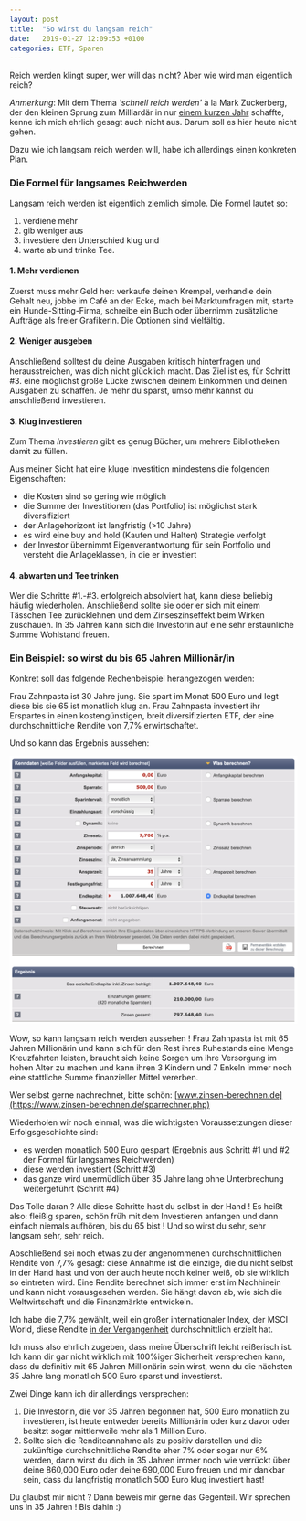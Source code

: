 ```yaml
---
layout: post
title:  "So wirst du langsam reich"
date:   2019-01-27 12:09:53 +0100
categories: ETF, Sparen
---
```


Reich werden klingt super, wer will das nicht? Aber wie wird man eigentlich reich?

_Anmerkung_: Mit dem Thema _'schnell reich werden'_ à la Mark Zuckerberg, der den kleinen Sprung zum Milliardär in nur [einem kurzen Jahr](https://www.businessinsider.de/how-long-it-took-entrepreneurs-to-become-billionaires-2016-2-4?r=US&IR=T) schaffte, kenne ich mich ehrlich gesagt auch nicht aus. Darum soll es hier heute nicht gehen. 

Dazu wie ich langsam reich werden will, habe ich allerdings einen konkreten Plan. 

### Die Formel für langsames Reichwerden

Langsam reich werden ist eigentlich ziemlich simple. Die Formel lautet so: 
1) verdiene mehr
2) gib weniger aus 
3) investiere den Unterschied klug und 
4) warte ab und trinke Tee.

#### 1. Mehr verdienen

Zuerst muss mehr Geld her: verkaufe deinen Krempel, verhandle dein Gehalt neu, jobbe im Café an der Ecke, mach bei Marktumfragen mit, starte ein Hunde-Sitting-Firma, schreibe ein Buch oder übernimm zusätzliche Aufträge als freier Grafikerin. Die Optionen sind vielfältig.

#### 2. Weniger ausgeben

Anschließend solltest du deine Ausgaben kritisch hinterfragen und herausstreichen, was dich nicht glücklich macht. Das Ziel ist es, für Schritt #3. eine möglichst große Lücke zwischen deinem Einkommen und deinen Ausgaben zu schaffen. Je mehr du sparst, umso mehr kannst du anschließend investieren. 

#### 3. Klug investieren

Zum Thema _Investieren_ gibt es genug Bücher, um mehrere Bibliotheken damit zu füllen. 

Aus meiner Sicht hat eine kluge Investition mindestens die folgenden Eigenschaften:
* die Kosten sind so gering wie möglich
* die Summe der Investitionen (das Portfolio) ist möglichst stark diversifiziert 
* der Anlagehorizont ist langfristig (>10 Jahre)
* es wird eine buy and hold (Kaufen und Halten) Strategie verfolgt
* der Investor übernimmt Eigenverantwortung für sein Portfolio und versteht die Anlageklassen, in die er investiert 

#### 4. abwarten und Tee trinken

Wer die Schritte #1.-#3. erfolgreich absolviert hat, kann diese beliebig häufig wiederholen. Anschließend sollte sie oder er sich mit einem Tässchen Tee zurücklehnen und dem Zinseszinseffekt beim Wirken zuschauen. In 35 Jahren kann sich die Investorin auf eine sehr erstaunliche Summe Wohlstand freuen.

### Ein Beispiel: so wirst du bis 65 Jahren Millionär/in

Konkret soll das folgende Rechenbeispiel herangezogen werden:

Frau Zahnpasta ist 30 Jahre jung. Sie spart im Monat 500 Euro und legt diese bis sie 65 ist monatlich klug an. Frau Zahnpasta investiert ihr Erspartes in einen kostengünstigen, breit diversifizierten ETF, der eine durchschnittliche Rendite von 7,7% erwirtschaftet. 

Und so kann das Ergebnis aussehen:

[![Beispielrechnung Zinseszinseffekt](/img/Zinseszinsen-nach-35-Jahren.png)](https://www.zinsen-berechnen.de/sparrechner.php)

Wow, so kann langsam reich werden aussehen ! Frau Zahnpasta ist mit 65 Jahren Millionärin und kann sich für den Rest ihres Ruhestands eine Menge Kreuzfahrten leisten, braucht sich keine Sorgen um ihre Versorgung im hohen Alter zu machen und kann ihren 3 Kindern und 7 Enkeln immer noch eine stattliche Summe finanzieller Mittel vererben.

Wer selbst gerne nachrechnet, bitte schön: [www.zinsen-berechnen.de](https://www.zinsen-berechnen.de/sparrechner.php)

Wiederholen wir noch einmal, was die wichtigsten Voraussetzungen dieser Erfolgsgeschichte sind: 

* es werden monatlich 500 Euro gespart (Ergebnis aus Schritt #1 und #2 der Formel für langsames Reichwerden)
* diese werden investiert (Schritt #3)
* das ganze wird unermüdlich über 35 Jahre lang ohne Unterbrechung weitergeführt (Schritt #4)

Das Tolle daran ? Alle diese Schritte hast du selbst in der Hand ! Es heißt also: fleißig sparen, schön früh mit dem Investieren anfangen und dann einfach niemals aufhören, bis du 65 bist ! Und so wirst du sehr, sehr langsam sehr, sehr reich. 

Abschließend sei noch etwas zu der angenommenen durchschnittlichen Rendite von 7,7% gesagt: diese Annahme ist die einzige, die du nicht selbst in der Hand hast und von der auch heute noch keiner weiß, ob sie wirklich so eintreten wird. Eine Rendite berechnet sich immer erst im Nachhinein und kann nicht vorausgesehen werden. Sie hängt davon ab, wie sich die Weltwirtschaft und die Finanzmärkte entwickeln. 

Ich habe die 7,7% gewählt, weil ein großer internationaler Index, der MSCI World, diese Rendite [in der Vergangenheit](https://www.finanztip.de/presse/pm-finanztip-msci-world-rendite/) durchschnittlich erzielt hat.

Ich muss also ehrlich zugeben, dass meine Überschrift leicht reißerisch ist. Ich kann dir gar nicht wirklich mit 100%iger Sicherheit versprechen kann, dass du definitiv mit 65 Jahren Millionärin sein wirst, wenn du die nächsten 35 Jahre lang monatlich 500 Euro sparst und investierst. 

Zwei Dinge kann ich dir allerdings versprechen:
1. Die Investorin, die vor 35 Jahren begonnen hat, 500 Euro monatlich zu investieren, ist heute entweder bereits Millionärin oder kurz davor oder besitzt sogar mittlerweile mehr als 1 Million Euro.
2. Sollte sich die Renditeannahme als zu positiv darstellen und die zukünftige durchschnittliche Rendite eher 7% oder sogar nur 6% werden, dann wirst du dich in 35 Jahren immer noch wie verrückt über deine 860,000 Euro oder deine 690,000 Euro freuen und mir dankbar sein, dass du langfristig monatlich 500 Euro klug investiert hast!

Du glaubst mir nicht ? Dann beweis mir gerne das Gegenteil. Wir sprechen uns in 35 Jahren ! Bis dahin :)

